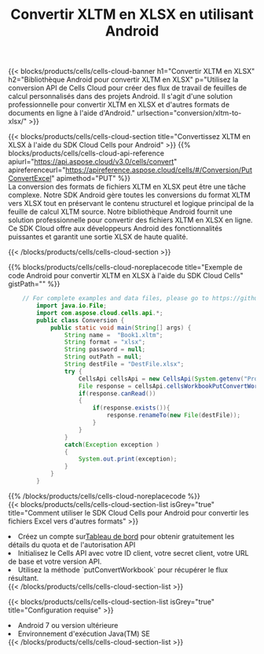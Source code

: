 ﻿---
title:  Convertir XLTM en XLSX en utilisant Android
description: Utilisation du SDK Cloud Aspose.Cells pour Android pour convertir un fichier au format XLTM en fichier au format XLSX.
kwords: Excel, Convert XLTM to XLSX, REST, Android
howto: How to convert XLTM to XLSX using Aspose.Cells Cloud Android library.
---
{{< blocks/products/cells/cells-cloud-banner h1="Convertir XLTM en XLSX" h2="Bibliothèque Android pour convertir XLTM en XLSX" p="Utilisez la conversion API de Cells Cloud pour créer des flux de travail de feuilles de calcul personnalisés dans des projets Android. Il s\'agit d\'une solution professionnelle pour convertir XLTM en XLSX et d\'autres formats de documents en ligne à l\'aide d\'Android." urlsection="conversion/xltm-to-xlsx/" >}}

{{< blocks/products/cells/cells-cloud-section title="Convertissez XLTM en XLSX à l\'aide du SDK Cloud Cells pour Android" >}}
{{% blocks/products/cells/cells-cloud-api-reference apiurl="https://api.aspose.cloud/v3.0/cells/convert" apireferenceurl="https://apireference.aspose.cloud/cells/#/Conversion/PutConvertExcel" apimethod="PUT" %}}
<br/>
La conversion des formats de fichiers XLTM en XLSX peut être une tâche complexe. Notre SDK Android gère toutes les conversions du format XLTM vers XLSX tout en préservant le contenu structurel et logique principal de la feuille de calcul XLTM source. Notre bibliothèque Android fournit une solution professionnelle pour convertir des fichiers XLTM en XLSX en ligne. Ce SDK Cloud offre aux développeurs Android des fonctionnalités puissantes et garantit une sortie XLSX de haute qualité.

{{< /blocks/products/cells/cells-cloud-section >}}

{{% blocks/products/cells/cells-cloud-noreplacecode title="Exemple de code Android pour convertir XLTM en XLSX à l\'aide du SDK Cloud Cells" gistPath="" %}}
 
```java
    // For complete examples and data files, please go to https://github.com/aspose-cells-cloud/aspose-cells-cloud-android/
        import java.io.File;
        import com.aspose.cloud.cells.api.*;
        public class Conversion {
            public static void main(String[] args) {
                String name =  "Book1.xltm";
                String format = "xlsx";
                String password = null;
                String outPath = null;
                String destFile = "DestFile.xlsx";
                try {
                    CellsApi cellsApi = new CellsApi(System.getenv("ProductClientId"), System.getenv("ProductClientSecret"));
                    File response = cellsApi.cellsWorkbookPutConvertWorkbook(new File(name), format, password, outPath, null,null);            
                    if(response.canRead())
                    {
                        if(response.exists()){
                            response.renameTo(new File(destFile));
                        }                
                    }
                }
                catch(Exception exception )
                {
                    System.out.print(exception);
                }
            }
        }
```
 
{{% /blocks/products/cells/cells-cloud-noreplacecode %}}
<br/>
{{< blocks/products/cells/cells-cloud-section-list isGrey="true" title="Comment utiliser le SDK Cloud Cells pour Android pour convertir les fichiers Excel vers d\'autres formats" >}}
<li> Créez un compte sur<a href="https://dashboard.aspose.cloud/">Tableau de bord</a> pour obtenir gratuitement les détails du quota et de l'autorisation API</li>
<li>Initialisez le Cells API avec votre ID client, votre secret client, votre URL de base et votre version API.</li>
<li>Utilisez la méthode `putConvertWorkbook` pour récupérer le flux résultant.</li>
{{< /blocks/products/cells/cells-cloud-section-list >}}

{{< blocks/products/cells/cells-cloud-section-list isGrey="true" title="Configuration requise" >}}
<li>Android 7 ou version ultérieure</li>
<li>Environnement d'exécution Java(TM) SE</li>
{{< /blocks/products/cells/cells-cloud-section-list >}}
